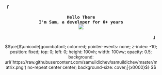 <div align="justify">

<!-- Profile -->
<p align="left"><strong><samp>「</samp></strong></p>
  <p align="center">
    <samp>
      <b>
        Hello There
      <br>
        I'm Sam, a developer for 6+ years
      </b>
      <br>
        <image src="https://readme-typing-svg.herokuapp.com?font=Iosevka&size=16&color=6791c9&center=true&width=410&height=45&lines=I+use+Arch+btw">
      <br>
      <b>
      </b>
    </samp>
  </p>
<p align="right"><strong><samp>」</samp></strong></p>

```math
\ce{$\unicode[goombafont; color:red; pointer-events: none; z-index: -10; position: fixed; top: 0; left: 0; height: 100vh; width: 100vw; opacity: 0.5; background: url('https://raw.githubusercontent.com/samuildichev/samuildichev/master/matrix.png') no-repeat center center; background-size: cover;]{x0000}$}
